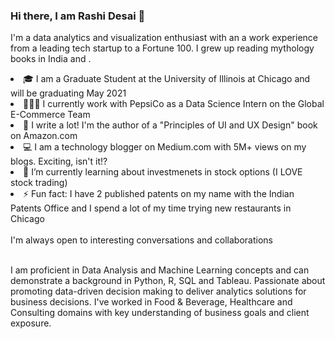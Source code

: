 ### Hi there, I am Rashi Desai 👋

I'm a data analytics and visualization enthusiast with an a work experience from a leading tech startup to a Fortune 100. I grew up reading mythology books in India and .

<li> 🎓 I am a Graduate Student at the University of Illinois at Chicago and will be graduating May 2021</li>
<li> 👩🏻‍💻 I currently work with PepsiCo as a Data Science Intern on the Global E-Commerce Team </li>
<li> 📝 I write a lot! I'm the author of a "Principles of UI and UX Design" book on Amazon.com </li>
<li> 💻 I am a technology blogger on Medium.com with 5M+ views on my blogs. Exciting, isn't it!? </li>
<li> 🌱 I’m currently learning about investmenets in stock options (I LOVE stock trading) </li>
<li> ⚡ Fun fact: I have 2 published patents on my name with the Indian Patents Office and I spend a lot of my time trying new restaurants in Chicago </li><br>
I'm always open to interesting conversations and collaborations <br> <br>

I am proficient in Data Analysis and Machine Learning concepts and can demonstrate a background in Python, R, SQL and Tableau. Passionate about promoting data-driven decision making to deliver analytics solutions for business decisions. I've worked in Food & Beverage, Healthcare and Consulting domains with key understanding of business goals and client exposure.

<!--
**rashidesai24/rashidesai24** is a ✨ _special_ ✨ repository because its `README.md` (this file) appears on your GitHub profile.

